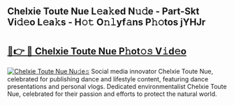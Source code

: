 ## Chelxie Toute Nue L𝚎a𝚔ed N𝚞𝚍e - Part-Skt Vi𝚍𝚎o L𝚎a𝚔s - H𝚘𝚝 O𝚗𝚕yf𝚊ns P𝚑𝚘tos jYHJr

# <h2><a href="http://kf7b44.oniu.top/?m=Chelxie+Toute+Nue">🔗👉 🔴 Chelxie Toute Nue P𝚑ot𝚘𝚜 V𝚒d𝚎o</a></h2>

[![Chelxie Toute Nue Nu𝚍e𝚜](https://i.imgur.com/0qMVB7G.gif)](http://kf7b44.oniu.top/?m=Chelxie+Toute+Nue)
Social media innovator Chelxie Toute Nue, celebrated for publishing dance and lifestyle content, featuring dance presentations and personal vlogs. Dedicated environmentalist Chelxie Toute Nue, celebrated for their passion and efforts to protect the natural world.  
